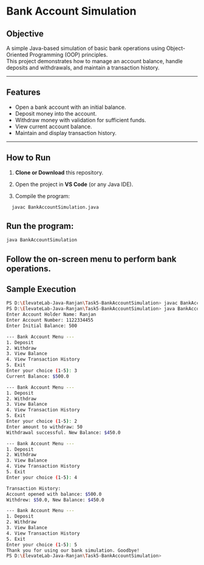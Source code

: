# Bank Account Simulation

## Objective
A simple Java-based simulation of basic bank operations using Object-Oriented Programming (OOP) principles.  
This project demonstrates how to manage an account balance, handle deposits and withdrawals, and maintain a transaction history.

---


## Features
- Open a bank account with an initial balance.
- Deposit money into the account.
- Withdraw money with validation for sufficient funds.
- View current account balance.
- Maintain and display transaction history.

---

## How to Run

1. **Clone or Download** this repository.

2. Open the project in **VS Code** (or any Java IDE).

3. Compile the program:
 ```bash
   javac BankAccountSimulation.java
 ```

## Run the program:
 ```bash
 java BankAccountSimulation
 ```

## Follow the on-screen menu to perform bank operations.


## Sample Execution

```bash
PS D:\ElevateLab-Java-Ranjan\Task5-BankAccountSimulation> javac BankAccountSimulation.java
PS D:\ElevateLab-Java-Ranjan\Task5-BankAccountSimulation> java BankAccountSimulation
Enter Account Holder Name: Ranjan
Enter Account Number: 1122334455
Enter Initial Balance: 500

--- Bank Account Menu ---
1. Deposit
2. Withdraw
3. View Balance
4. View Transaction History
5. Exit
Enter your choice (1-5): 3
Current Balance: $500.0

--- Bank Account Menu ---
1. Deposit
2. Withdraw
3. View Balance
4. View Transaction History
5. Exit
Enter your choice (1-5): 2
Enter amount to withdraw: 50
Withdrawal successful. New Balance: $450.0

--- Bank Account Menu ---
1. Deposit
2. Withdraw
3. View Balance
4. View Transaction History
5. Exit
Enter your choice (1-5): 4

Transaction History:
Account opened with balance: $500.0
Withdrew: $50.0, New Balance: $450.0

--- Bank Account Menu ---
1. Deposit
2. Withdraw
3. View Balance
4. View Transaction History
5. Exit
Enter your choice (1-5): 5
Thank you for using our bank simulation. Goodbye!
PS D:\ElevateLab-Java-Ranjan\Task5-BankAccountSimulation>
```